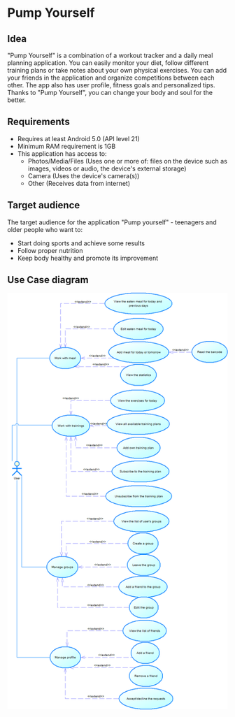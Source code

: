 # Pump Yourself

## Idea
"Pump Yourself" is a combination of a workout tracker and a daily meal planning application. You can easily monitor your diet, follow different training plans or take notes about your own physical exercises. You can add your friends in the application and organize competitions between each other. The app also has user profile, fitness goals and personalized tips. Thanks to "Pump Yourself", you can change your body and soul for the better.

## Requirements
- Requires at least Android 5.0 (API level 21)
- Minimum RAM requirement is 1GB
- This application has access to:
	* Photos/Media/Files (Uses one or more of: files on the device such as images, videos or audio, the device's external storage)
	* Camera (Uses the device's camera(s))
	* Other (Receives data from internet)

## Target audience
The target audience for the application "Pump yourself" - teenagers and older people who want to:
- Start doing sports and achieve some results
- Follow proper nutrition
- Keep body healthy and promote its improvement

## Use Case diagram
<p align="center">
	<img src="app/src/main/res/diagrams/use_case_v2.0.png" alt="Use Case Diagram">
</p>
